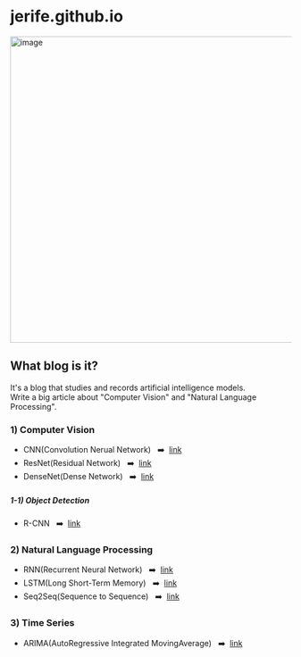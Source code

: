 # jerife.github.io

<img width="549" alt="image" src="https://user-images.githubusercontent.com/68190553/126891262-aa2a1027-1d59-40af-af87-9d7002da8490.png">

## What blog is it?
It's a blog that studies and records artificial intelligence models. <br/>
Write a big article about "Computer Vision" and "Natural Language Processing".

### 1) Computer Vision 
* CNN(Convolution Nerual Network) &#160; ➡️ &#160;[link](https://jerife.github.io/2021-05-10-cnn/)
* ResNet(Residual Network) &#160; ➡️ &#160;[link](https://jerife.github.io/2021-05-11-resnet/)
* DenseNet(Dense Network) &#160; ➡️ &#160;[link](https://jerife.github.io/2021-05-12-densenet/)

##### 1-1) Object Detection
* R-CNN &#160; ➡️ &#160;[link](https://jerife.github.io/2021-07-25-rcnn/)

### 2) Natural Language Processing
* RNN(Recurrent Neural Network) &#160; ➡️ &#160;[link](https://jerife.github.io/2021-06-05-rnn/)
* LSTM(Long Short-Term Memory) &#160; ➡️ &#160;[link](https://jerife.github.io/2021-06-06-lstm/)
* Seq2Seq(Sequence to Sequence) &#160; ➡️ &#160;[link](https://jerife.github.io/2021-06-08-seq2seq/)

### 3) Time Series
* ARIMA(AutoRegressive Integrated MovingAverage) &#160; ➡️ &#160;[link](https://jerife.github.io/2021-06-26-arima/)
